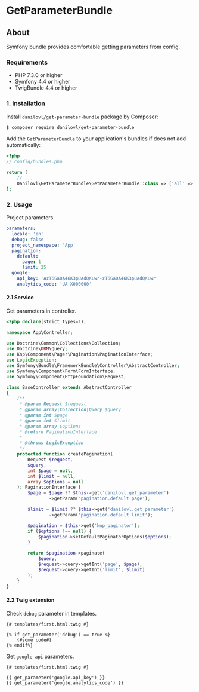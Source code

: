 # GetParameterBundle #

## About ##

Symfony bundle provides comfortable getting parameters from config.

### Requirements 

  * PHP 7.3.0 or higher
  * Symfony 4.4 or higher
  * TwigBundle 4.4 or higher

### 1. Installation

Install `danilovl/get-parameter-bundle` package by Composer:
 
``` bash
$ composer require danilovl/get-parameter-bundle
```
Add the `GetParameterBundle` to your application's bundles if does not add automatically:

``` php
<?php
// config/bundles.php

return [
    // ...
    Danilovl\GetParameterBundle\GetParameterBundle::class => ['all' => true]
];
```

### 2. Usage

Project parameters.

```yaml
parameters:
  locale: 'en'
  debug: false
  project_namespace: 'App'
  pagination:
    default:
      page: 1
      limit: 25
  google:
    api_key: 'AzT6Ga0A46K3pUAdQKLwr-zT6Ga0A46K3pUAdQKLwr'
    analytics_code: 'UA-X000000'
```

#### 2.1 Service

Get parameters in controller.

```php
<?php declare(strict_types=1);

namespace App\Controller;

use Doctrine\Common\Collections\Collection;
use Doctrine\ORM\Query;
use Knp\Component\Pager\Pagination\PaginationInterface;
use LogicException;
use Symfony\Bundle\FrameworkBundle\Controller\AbstractController;
use Symfony\Component\Form\FormInterface;
use Symfony\Component\HttpFoundation\Request;

class BaseController extends AbstractController
{
    /**
     * @param Request $request
     * @param array|Collection|Query $query
     * @param int $page
     * @param int $limit
     * @param array $options
     * @return PaginationInterface
     *
     * @throws LogicException
     */
    protected function createPagination(
        Request $request,
        $query,
        int $page = null,
        int $limit = null,
        array $options = null
    ): PaginationInterface {
        $page = $page ?? $this->get('danilovl.get_parameter')
                ->getParam('pagination.default.page');

        $limit = $limit ?? $this->get('danilovl.get_parameter')
                ->getParam('pagination.default.limit');

        $pagination = $this->get('knp_paginator');
        if ($options !== null) {
            $pagination->setDefaultPaginatorOptions($options);
        }

        return $pagination->paginate(
            $query,
            $request->query->getInt('page', $page),
            $request->query->getInt('limit', $limit)
        );
    }
}
```

#### 2.2 Twig extension

Check `debug` parameter in templates.

```twig
{# templates/first.html.twig #}

{% if get_parameter('debug') == true %}
    {#some code#}
{% endif%}
```

Get `google api` parameters.

```twig
{# templates/first.html.twig #}

{{ get_parameter('google.api_key') }}
{{ get_parameter('google.analytics_code') }}
```